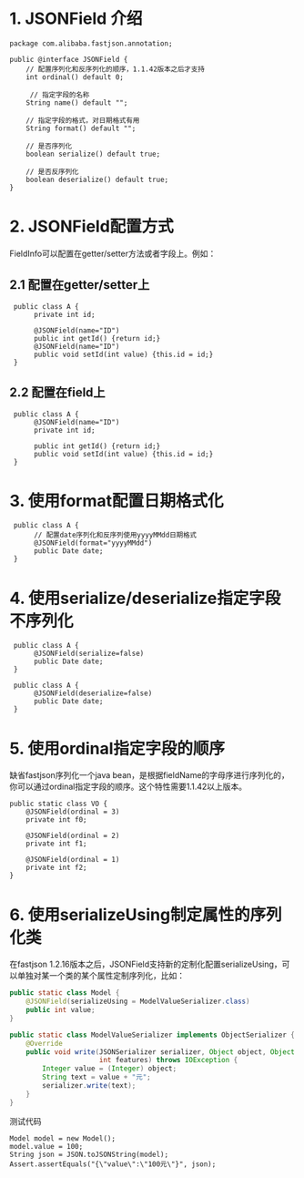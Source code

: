 # 1. JSONField 介绍

    package com.alibaba.fastjson.annotation;
    
    public @interface JSONField {
        // 配置序列化和反序列化的顺序，1.1.42版本之后才支持
        int ordinal() default 0;
    
         // 指定字段的名称
        String name() default "";
    
        // 指定字段的格式，对日期格式有用
        String format() default "";
    
        // 是否序列化
        boolean serialize() default true;
    
        // 是否反序列化
        boolean deserialize() default true;
    }

# 2. JSONField配置方式
FieldInfo可以配置在getter/setter方法或者字段上。例如：
## 2.1 配置在getter/setter上

     public class A {
          private int id;
     
          @JSONField(name="ID")
          public int getId() {return id;}
          @JSONField(name="ID")
          public void setId(int value) {this.id = id;}
     }


## 2.2 配置在field上

     public class A {
          @JSONField(name="ID")
          private int id;
     
          public int getId() {return id;}
          public void setId(int value) {this.id = id;}
     }

# 3. 使用format配置日期格式化

     public class A {
          // 配置date序列化和反序列使用yyyyMMdd日期格式
          @JSONField(format="yyyyMMdd")
          public Date date;
     }

# 4. 使用serialize/deserialize指定字段不序列化

     public class A {
          @JSONField(serialize=false)
          public Date date;
     }

     public class A {
          @JSONField(deserialize=false)
          public Date date;
     }

# 5. 使用ordinal指定字段的顺序
缺省fastjson序列化一个java bean，是根据fieldName的字母序进行序列化的，你可以通过ordinal指定字段的顺序。这个特性需要1.1.42以上版本。

    public static class VO {
        @JSONField(ordinal = 3)
        private int f0;

        @JSONField(ordinal = 2)
        private int f1;

        @JSONField(ordinal = 1)
        private int f2;
    }

# 6. 使用serializeUsing制定属性的序列化类
在fastjson 1.2.16版本之后，JSONField支持新的定制化配置serializeUsing，可以单独对某一个类的某个属性定制序列化，比如：
```java
public static class Model {
    @JSONField(serializeUsing = ModelValueSerializer.class)
    public int value;
}

public static class ModelValueSerializer implements ObjectSerializer {
    @Override
    public void write(JSONSerializer serializer, Object object, Object fieldName, Type fieldType,
                      int features) throws IOException {
        Integer value = (Integer) object;
        String text = value + "元";
        serializer.write(text);
    }
}
```

测试代码
```
Model model = new Model();
model.value = 100;
String json = JSON.toJSONString(model);
Assert.assertEquals("{\"value\":\"100元\"}", json);
```



